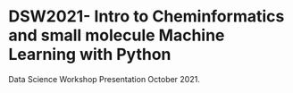 # DSW2021- Intro to Cheminformatics and small molecule Machine Learning with Python
Data Science Workshop Presentation October 2021. 
